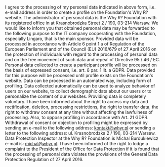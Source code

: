 I agree to the processing of my personal data indicated in above form, i.e. e-mail address in order to create a profile on the Foundation's Why R? website. The administrator of personal data is the Why R? Foundation with its registered office in at Krasnobrodzka Street 2 / 190, 03-214 Warsaw. We would like to inform you that obtained personal data may be forwarded to the following purpose to the IT company cooperating with the Foundation, especially Lingaro, that is the main sponsor. Provided data will be processed in accordance with Article 6 point 1 a of Regulation of the European Parliament and of the Council (EU) 2016/679 of 27 April 2016 on the protection of individuals with regard to the processing of personal data and on the free movement of such data and repeal of Directive 95 / 46 / EC. Personal data collected to create a participant profile will be processed on the basis of expressed consent, i.e. art. 6 par. 1 lit. a GDPR. Data provided for this purpose will be processed until profile exists on the Foundation's website. Data can be processed in an automated way, including form of profiling. Data collected automatically can be used to analyze behavior of users on our website, to collect demographic data about our users or to personalize the content of our websites. Providing data is completely voluntary. I have been informed about the right to access my data and rectification, deletion, processing restrictions, the right to transfer data, the right to withdraw consent at any time without affecting the lawfulness of processing. Also, to oppose profiling in accordance with Art. 21 GDPR. Withdrawal of consent or objection to profiling might be expressed by sending an e-mail to the following address: kontakt@whyr.pl or sending a letter to the following address: ul. Krasnobrodzka 2 / 190, 03-214 Warsaw. Data Protection Inspector at the Why R? Foundation is Michal Burdukiewicz e-mail is: michal@whyr.pl. I have been informed of the right to lodge a complaint to the President of the Office for Data Protection if it is found that the processing of personal data violates the provisions of the General Data Protection Regulation of 27 April 2016.
